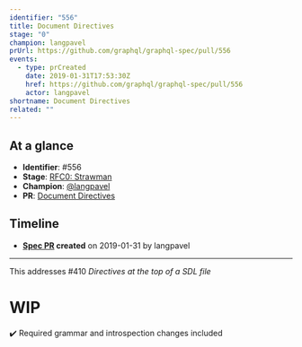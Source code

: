 ```yaml
---
identifier: "556"
title: Document Directives
stage: "0"
champion: langpavel
prUrl: https://github.com/graphql/graphql-spec/pull/556
events:
  - type: prCreated
    date: 2019-01-31T17:53:30Z
    href: https://github.com/graphql/graphql-spec/pull/556
    actor: langpavel
shortname: Document Directives
related: ""
---
```


## At a glance

- **Identifier**: #556
- **Stage**: [RFC0: Strawman](https://github.com/graphql/graphql-spec/blob/main/CONTRIBUTING.md#stage-0-strawman)
- **Champion**: [@langpavel](https://github.com/langpavel)
- **PR**: [Document Directives](https://github.com/graphql/graphql-spec/pull/556)

<!-- BEGIN_CUSTOM_TEXT -->



<!-- END_CUSTOM_TEXT -->

## Timeline

- **[Spec PR](https://github.com/graphql/graphql-spec/pull/556) created** on 2019-01-31 by langpavel

<!-- VERBATIM -->

---

This addresses #410 *Directives at the top of a SDL file*

# WIP

:heavy_check_mark: Required grammar and introspection changes included
